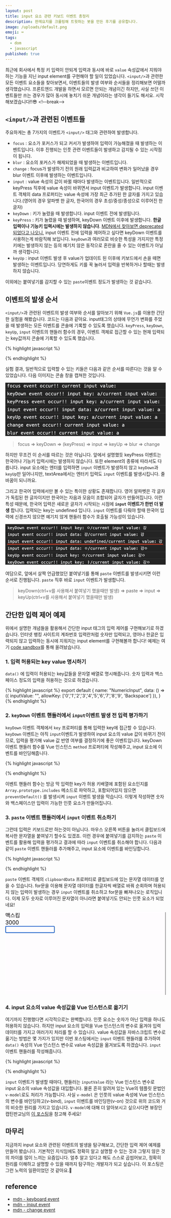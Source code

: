 ```yaml
---
layout: post
title: input 요소 관련 키보드 이벤트 총정리
description: 판례요지를 크롤링해 트윗하는 봇을 만든 후기를 공유합니다.
image: /uploads/default.png
emoji: ⌨️
tags:
  - dom
  - javascript
published: true
---
```


최근에 회사에서 특정 키 입력이 안되게 입력과 동시에 바로 `value` 속성값에서 지워야 하는 기능을 지닌 input element를 구현해야 할 일이 있었습니다. `<input/>`과 관련한 모든 이벤트 요소들을 찾아보면서, 이벤트들의 발생 여부와 순서들을 정리해보면 어떨까 생각했습니다. 프론트엔드 개발을 하면서 모르면 안되는 개념이긴 하지만, 사실 쓰던 이벤트들만 쓰는 경우가 많아 동시에 놓치기 쉬운 개념이라는 생각이 들기도 해서요. 시작해보겠습니다!!😎
<!–-break-–>

## `<input/>`과 관련된 이벤트들

주요하게는 총 7가지의 이벤트가 `<input/>` 태그와 관련하여 발생합니다. 

- `focus` : 요소가 포커스가 되고 커서가 발생하여 입력이 가능해졌을 때 발생하는 이벤트입니다. 이후 진행되는 인풋 관련 이벤트들이 발생하고 감지될 수 있는 시작점이 됩니다.
- `blur` : 요소의 포커스가 해제되었을 때 발생하는 이벤트입니다.
- `change` : focus가 발생하기 전의 원래 입력값과 비교하여 변화가 일어났을 경우 blur 이벤트 이후에 발생하는 이벤트입니다.
- `input` : value 속성의 값이 바뀔 때마다 발생하는 이벤트입니다. 일반적으로 keyPress 직후에 value 속성이 바뀌면서 input 이벤트가 발생합니다. input 이벤트 객체의 data 프로퍼티는 value 속성에 가장 최근 추가된 한 글자를 가지고 있습니다.(영어의 경우 알파벳 한 글자, 한국어의 경우 초성/중성/종성으로 이루어진 한 글자)
- `keyDown` : 키가 눌렸을 때 발생합니다. input 이벤트 전에 발생됩니다.
- `keyPress` : 키가 눌렸을 때 발생하며, keyDown 이벤트 이후에 발생합니다. **한글 입력이나 기능키 입력시에는 발생하지 않습니다**. [MDN에서 찾아보면 deprecated 되었다고 나오니](https://developer.mozilla.org/en-US/docs/Web/API/Document/keypress_event), input 이벤트 전에 입력을 제어하고 싶다면 keyDown 이벤트를 사용하는게 바람직해 보입니다. `keyDown`과 여러모로 비슷한 특성을 가지지만 특정 키에는 발생하지 않는 등의 예기치 않은 동작으로 혼란을 줄 수 있는 이벤트가 아닐까 생각합니다.
- `keyUp` : input 이벤트 발생 후 value가 업데이트 된 이후에 키보드에서 손을 떼면 발생하는 이벤트입니다. 당연하게도 키를 꾹 눌러서 입력을 반복하거나 할때는 발생하지 않습니다.

이외에는 붙여넣기를 감지할 수 있는 `paste`이벤트 정도가 발생하는 것 같습니다.

## 이벤트의 발생 순서

`<input/>`과 관련된 이벤트의 발생 여부와 순서를 알아보기 위해 `Vue.js`를 이용한 간단한 실험을 해봤습니다. 코드는 다음과 같아요. input태그의 상태에 무언가 변화를 주었을 때 발생하는 모든 이벤트를 콘솔에 기록할 수 있도록 했습니다.  `keyPress`, `keyDown`, `keyUp`, `input` 이벤트의 핸들러 함수의 경우, 이벤트 객체로 접근할 수 있는 현재 입력되는 key값까지 콘솔에 기록할 수 있도록 했습니다. 

{% highlight javascript %}

<template>
  <div id="app">
    <input
      v-model="inputValue"
      @focus="onFocus"
      @blur="onBlur"
      @keydown="onKeyDown"
      @keypress="onKeyPress"
      @keyup="onKeyUp"
      @input="onInput"
      @change="onChange"
    />
  </div>
</template>

<script>
export default {
  name: "App",
  data: () => ({
    inputValue: "",
  }),
  methods: {
    onFocus(e) {
      console.log("focus event occur!!", `current input value: ${e.target.value}`);
    },
    onBlur(e) {
      console.log("blur event occur!!", `current input value: ${e.target.value}`);
    },
    onKeyPress(e) {
      console.log("keyPress event occur!!", `input key: ${e.key}/current input value: ${e.target.value}`);
    },
    onKeyDown(e) {
      console.log("keyDown event occur!!", `input key: ${e.key}/current input value: ${e.target.value}`);
    },
    onBeforeInput(e) {
      console.log("input event occur!!", `input key: ${e.data}/current input value: ${e.target.value}`);
    },
    onInput(e) {
      console.log("input event occur!!", `input data: ${e.data}/current input value: ${e.target.value}`);
    },
    onKeyUp(e) {
      console.log("keyUp event occur!!", `input key: ${e.key}/current input value: ${e.target.value}`);
    },
    onChange(e) {
      console.log("change event occur!!", `current input value: ${e.target.value}`);
    },
    onPaste(e) {
      console.log("paste event occur!!", `current input value: ${e.target.value}`);
    },
  },
};
</script>
{% endhighlight %}

실험 결과, 일반적으로 입력할 수 있는 키들은 다음과 같은 순서를 따른다는 것을 알 수 있었습니다. 다음 이미지는 콘솔 창을 캡쳐한 것입니다.

![key](../uploads/keyboard-event/keyevent_1.png)

> focus => keyDown => (keyPress) => input => keyUp => blur => change

하지만 무조건 이 순서를 따르는 것은 아닙니다. 앞에서 설명했듯 keyPress 이벤트는 한국어나 기능키 입력시에는 발생하지 않습니다. 또한 element의 종류에 따라서도 다릅니다. input 요소에는 엔터를 입력하면 `input` 이벤트가 발생하지 않고 `keyDown`과 `keyUp`만 일어나지만, textArea에서는 엔터키 입력도 `input` 이벤트를 발생시킵니다. 줄바꿈이 되니까요. 

그리고 한국어 입력에서만 볼 수 있는 특이한 상황도 존재합니다. 영어 알파벳은 각 글자가 독립된 한 글자이지만 한국어는 자음과 모음이 조합되어 글자가 만들어집니다. 이런 특성 때문에, 한국어 입력은 새로운 글자가 시작되는 시점에 **`input` 이벤트가 한번 더 발생** 합니다. 입력되는 key는 undefined 입니다. `input` 이벤트를 다뤄야 할때 한국어 입력에 신경쓰지 않으면 예기치 않게 핸들러 함수가 호출될 가능성이 있습니다. 

![key](../uploads/keyboard-event/keyevent_2.png)


여담으로, 앞에서 살짝 언급했었던 붙여넣기를 통해 `paste` 이벤트를 발생시키면 이런 순서로 진행됩니다.  `paste` 직후 바로 `input` 이벤트가 발생합니다. 

>keyDown(ctrl+v를 사용해서 붙여넣기 했을때만 발생) => paste => input => keyUp(ctrl+v를 사용해서 붙여넣기 했을때만 발생)


## 간단한 입력 제어 예제

위에서 설명한 개념들을 활용해서 간단한 input 태그의 입력 제어를 구현해보기로 하겠습니다. 인터넷 뱅킹 사이트의 계좌번호 입력란처럼 숫자만 입력되고, 영어나 한글은 입력되지 않고 입력하는 동시에 지워지는 input element를 구현해볼까 합니다! 예제는 여기 [code sandbox](https://codesandbox.io/s/numeric-only-input-5e8ji?file=/src/App.vue)를 통해 올려놨습니다. 

### 1. 입력 허용되는 key value 명시하기

`data()` 에 입력이 허용되는 key값들을 문자열 배열로 명시해줍니다. 숫자 입력과 백스페이스 정도의 입력을 허용하는 것으로 하겠습니다.

{% highlight javascript %}
export default {
  name: "NumericInput",
  data: () => ({
    inputValue: "",
    allowKey: ['0','1','2','3','4','5','6','7','8','9', 'Backspace']
  }),
}
{% endhighlight %}

### 2. `keyDown` 이벤트 핸들러에서 `input`이벤트 발생 전 입력 평가하기

`keyDown` 이벤트 객체에서 `key` 프로퍼티를 통해 입력한 key에 접근할 수 있습니다. `keyDown` 이벤트는 아직 `input`이벤트가 발생하여 input 요소의 value 값이 바뀌기 전이므로, 입력을 평가해 value 값 반영 여부를 결정하기에 좋은 이벤트입니다. keyDown 이벤트 핸들러 함수를 Vue 인스턴스 `method` 프로퍼티에 작성해주고, input 요소에 이벤트를 바인딩해줍니다. 

{% highlight javascript %}
<template>
  <div id="app">
    <input
      @keydown="onKeyDown"
    />
  </div>
</template>

<script>
export default {
  name: "NumericInput",,
  data: () => ({
    inputValue: "",
    allowKey: ['0','1','2','3','4','5','6','7','8','9', 'Backspace']
  }),
  methods: {
    onKeyDown(e) {
      if(!this.allowKey.includes(e.key)) {
        e.preventDefault()
      }
    },
  },
};
</script>
{% endhighlight %}

이벤트 핸들러 함수는 방금 막 입력한 key가 허용 키배열에 포함된 요소인지를 `Array.prototype.includes` 메소드로 파악하고, 포함되어있지 않으면 `preventDefault()` 를 발생시켜 `input` 이벤트 발생을 막습니다. 이렇게 작성하면 숫자와 백스페이스만 입력이 가능한 인풋 요소가 만들어집니다.

### 3. `paste` 이벤트 핸들러에서 `input` 이벤트 취소하기

그런데 입력은 키보드로만 하는것이 아닙니다. 마우스 오른쪽 버튼을 눌러서 클립보드에 복사한 문자열을 붙여넣기 할수도 있겠죠. 이런 경우에 붙여넣기를 감지하는 `paste` 이벤트를 활용해 입력을 평가하고 결과에 따라 `input` 이벤트를 취소해야 합니다. 다음과 같이 `paste` 이벤트 핸들러를 추가해주고, input 요소에 이벤트를 바인딩합니다.

{% highlight javascript %}

<template>
  <div id="app">
    <input
      @keydown="onKeyDown"
      @paste="onPaste"
    />
  </div>
</template>

<script>
export default {
  name: "NumericInput",,
  data: () => ({
    inputValue: "",
    allowKey: ['0','1','2','3','4','5','6','7','8','9', 'Backspace']
  }),
  methods: {
    onKeyDown(e) {
      if(!this.allowKey.includes(e.key)) {
        e.preventDefault()
      }
    },
    onPaste(e) {
      const pasteData = e.clipboardData.getData('text')
      for (const data of pasteData.split('')) {
         if(!this.allowKey.includes(data)) {
          e.preventDefault()
          break
        }
      }
    },
  },
};
</script>
{% endhighlight %}

`paste` 이벤트 객체의 `clipboardData` 프로퍼티로 클립보드에 있는 문자열 데이터를 얻을 수 있습니다. for문을 이용해 문자열 데이터를 한글자씩 배열로 바꿔 순회하며 허용되지 않는 입력이 발생하는 경우 `input` 이벤트를 취소하고 for문을 빠져나오는 로직입니다. 이제 모두 숫자로 이루어진 문자열이 아니라면 붙여넣기도 안되는 인풋 요소가 되었네요! 

![gif](../uploads/keyboard-event/keyevent.gif)

### 4. input 요소의 value 속성값을 Vue 인스턴스로 옮기기

여기까지 진행했다면 시각적으로는 완벽합니다. 인풋 요소는 숫자가 아닌 입력을 하나도 허용하지 않습니다. 하지만 input 요소의 입력을 Vue 인스턴스의 변수로 옮겨야 입력 데이터를 가지고 여러가지 처리를 할 수 있습니다. value 속성값을 자바스크립트 변수로 옮기는 방법은 몇 가지가 있지만 이번 포스팅에서는 `input` 이벤트 핸들러를 추가하여 `data()` 속성의 Vue 인스턴스 변수로 value 속성값을 옮겨보도록 하겠습니다. `input` 이벤트 핸들러를 작성해줍니다.

{% highlight javascript %}
<template>
  <div id="app">
    <input
      @keydown="onKeyDown"
      @paste="onPaste"
      @input="onInput"
    />
  </div>
</template>

<script>
export default {
  name: "NumericInput",
  data: () => ({
    inputValue: "",
    allowKey: ['0','1','2','3','4','5','6','7','8','9', 'Backspace']
  }),
  methods: {
    onKeyDown(e) {
      if(!this.allowKey.includes(e.key)) {
        e.preventDefault()
      }
    },
    onPaste(e) {
      const pasteData = e.clipboardData.getData('text')
      for (const data of pasteData.split('')) {
         if(!this.allowKey.includes(data)) {
          e.preventDefault()
          break
        }
      }
    },
    onInput(e) {
      this.inputValue = e.target.value
    },
  },
};
</script>
{% endhighlight %}

`input` 이벤트가 발생할 때마다, 핸들러는 `inputValue` 라는 Vue 인스턴스 변수로 input 요소의 value 속성값을 대입합니다. 물론 흔히 알려져 있는 Vue의 템플릿 문법인 `v-model`로도 처리가 가능합니다. 사실 `v-model` 은 인풋의 value 속성에 Vue 인스턴스의 변수를 바인딩하고(v-bind), `input` 이벤트를 바인딩한(v-on) 것으로 위의 코드와 거의 비슷한 원리를 가지고 있습니다. `v-model`에 대해 더 알아보시고 싶으시다면 뷰장인 캡틴판교님의 [이 포스팅](https://joshua1988.github.io/web-development/vuejs/v-model-usage/)을 참고해 주세요!

## 마무리

지금까지 input 요소와 관련된 이벤트의 발생을 탐구해보고, 간단한 입력 제어 예제를 만들어 봤습니다. 기본적인 지식임에도 정확히 알고 설명할 수 있는 것과 그렇지 않은 것의 차이를 많이 느끼는 요즘입니다. 얼추 알고 있다고 해도 스스로 곱씹어보고, 정확히 원리를 이해하고 설명할 수 있을 때까지 탐구하는 개발자가 되고 싶습니다. 이 포스팅은 그런 노력의 일환이었던 것 같아요.🧐

## reference

- [mdn - keyboard event](https://developer.mozilla.org/en-US/docs/Web/API/KeyboardEvent)
- [mdn - input event](https://developer.mozilla.org/ko/docs/Web/API/HTMLElement/input_event)
- [mdn - change event](https://developer.mozilla.org/en-US/docs/Web/API/HTMLElement/change_event)